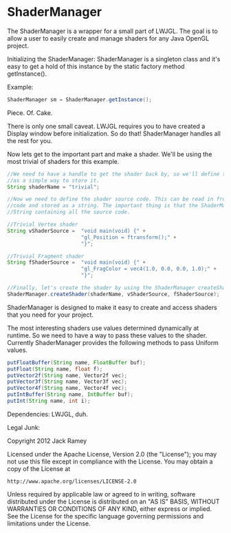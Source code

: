 ShaderManager
=============

The ShaderManager is a wrapper for a small part of LWJGL.
The goal is to allow a user to easily create and manage shaders for any Java OpenGL project.

Initializing the ShaderManager:
ShaderManager is a singleton class and it's easy to get a hold of this instance by the static factory method
getInstance().

Example:
```java
ShaderManager sm = ShaderManager.getInstance();
```

Piece. Of. Cake.

There is only one small caveat. LWJGL requires you to have created a Display window before initialization. So do that!
ShaderManager handles all the rest for you.

Now lets get to the important part and make a shader. We'll be using the most trivial of shaders for this example.


```java
//We need to have a handle to get the shader back by, so we'll define this String name
//as a simple way to store it.
String shaderName = "trivial";

//Now we need to define the shader source code. This can be read in from a file or defined in the
//code and stored as a string. The important thing is that the ShaderManager requires a single
//String containing all the source code.

//Trivial Vertex shader
String vShaderSource =  "void main(void) {" +
                        "gl_Position = ftransform();" +
                        "}";

//Trivial Fragment shader
String fShaderSource =  "void main(void) {" +
                        "gl_FragColor = vec4(1.0, 0.0, 0.0, 1.0);" +
                        "}";

//Finally, let's create the shader by using the ShaderManager createShader method.
ShaderManager.createShader(shaderName, vShaderSource, fShaderSource);

```

ShaderManager is designed to make it easy to create and access shaders that you need for your project.

The most interesting shaders use values determined dynamically at runtime. So we need to have a way to pass
these values to the shader. Currently ShaderManager provides the following methods to pass Uniform values.

```java
putFloatBuffer(String name, FloatBuffer buf);
putFloat(String name, float f);
putVector2f(String name, Vector2f vec);
putVector3f(String name, Vector3f vec);
putVector4f(String name, Vector4f vec);
putIntBuffer(String name, IntBuffer buf);
putInt(String name, int i);
```

Dependencies: LWJGL, duh.

Legal Junk:

Copyright 2012 Jack Ramey

Licensed under the Apache License, Version 2.0 (the "License");
you may not use this file except in compliance with the License.
You may obtain a copy of the License at

    http://www.apache.org/licenses/LICENSE-2.0

Unless required by applicable law or agreed to in writing, software
distributed under the License is distributed on an "AS IS" BASIS,
WITHOUT WARRANTIES OR CONDITIONS OF ANY KIND, either express or implied.
See the License for the specific language governing permissions and
limitations under the License.

